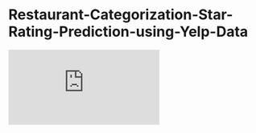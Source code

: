 # Restaurant-Categorization-Star-Rating-Prediction-using-Yelp-Data

![Page 1](https://github.com/pandeyh92/Restaurant-Categorization-Star-Rating-Prediction-using-Yelp-Data/files/659094/Restaurant.Categorization.Star.Rating.Prediction.Using.Yelp.data_V1.0.pdf)

